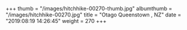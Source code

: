 +++
thumb = "/images/hitchhike-00270-thumb.jpg"
albumthumb = "/images/hitchhike-00270.jpg"
title = "Otago Queenstown , NZ"
date = "2019:08:19 14:26:45"
weight = 270
+++
